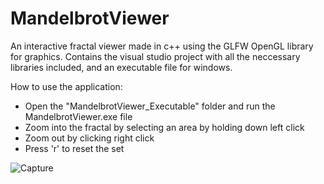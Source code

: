 # MandelbrotViewer
An interactive fractal viewer made in c++ using the GLFW OpenGL library for graphics. Contains the visual studio project with all the neccessary libraries included, and an executable file for windows.  

How to use the application:
  - Open the "MandelbrotViewer_Executable" folder and run the MandelbrotViewer.exe file
  - Zoom into the fractal by selecting an area by holding down left click
  - Zoom out by clicking right click
  - Press 'r' to reset the set

![Capture](https://user-images.githubusercontent.com/22309117/56480683-3096d800-6489-11e9-9ec9-6785d74594b9.PNG)
